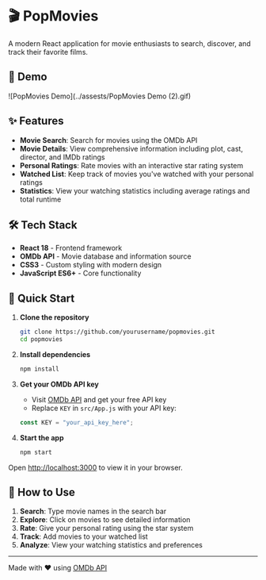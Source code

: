 # 🎬 PopMovies

A modern React application for movie enthusiasts to search, discover, and track their favorite films.

## 🎥 Demo

![PopMovies Demo](../assests/PopMovies Demo (2).gif)

## ✨ Features

- **Movie Search**: Search for movies using the OMDb API
- **Movie Details**: View comprehensive information including plot, cast, director, and IMDb ratings
- **Personal Ratings**: Rate movies with an interactive star rating system
- **Watched List**: Keep track of movies you've watched with your personal ratings
- **Statistics**: View your watching statistics including average ratings and total runtime

## 🛠️ Tech Stack

- **React 18** - Frontend framework
- **OMDb API** - Movie database and information source
- **CSS3** - Custom styling with modern design
- **JavaScript ES6+** - Core functionality

## 🚀 Quick Start

1. **Clone the repository**
   ```bash
   git clone https://github.com/yourusername/popmovies.git
   cd popmovies
   ```

2. **Install dependencies**
   ```bash
   npm install
   ```

3. **Get your OMDb API key**
   - Visit [OMDb API](http://www.omdbapi.com/apikey.aspx) and get your free API key
   - Replace `KEY` in `src/App.js` with your API key:
   ```javascript
   const KEY = "your_api_key_here";
   ```

4. **Start the app**
   ```bash
   npm start
   ```

Open [http://localhost:3000](http://localhost:3000) to view it in your browser.

## 🎯 How to Use

1. **Search**: Type movie names in the search bar
2. **Explore**: Click on movies to see detailed information
3. **Rate**: Give your personal rating using the star system
4. **Track**: Add movies to your watched list
5. **Analyze**: View your watching statistics and preferences


---

Made with ❤️ using [OMDb API](http://www.omdbapi.com/)
